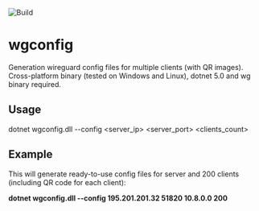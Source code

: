 ![Build](https://github.com/depler/wgconfig/actions/workflows/build.yml/badge.svg)

# wgconfig
Generation wireguard config files for multiple clients (with QR images). Cross-platform binary (tested on Windows and Linux), dotnet 5.0 and wg binary required.

## Usage
dotnet wgconfig.dll --config <server_ip> <server_port> <subnet> <clients_count>

## Example
This will generate ready-to-use config files for server and 200 clients (including QR code for each client):

**dotnet wgconfig.dll --config 195.201.201.32 51820 10.8.0.0 200**

